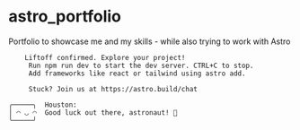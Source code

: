 # astro_portfolio
Portfolio to showcase me and my skills - while also trying to work with Astro


        Liftoff confirmed. Explore your project!
         Run npm run dev to start the dev server. CTRL+C to stop.
         Add frameworks like react or tailwind using astro add.

         Stuck? Join us at https://astro.build/chat

```
╭─────╮  Houston:
│ ◠ ◡ ◠  Good luck out there, astronaut! 🚀
╰─────╯
```

